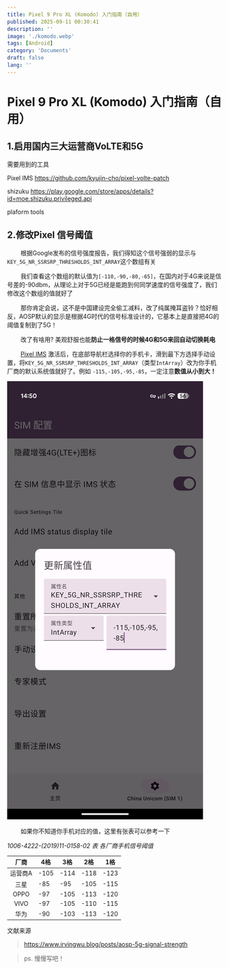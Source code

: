 ```yaml
---
title: Pixel 9 Pro XL (Komodo) 入门指南（自用）
published: 2025-09-11 00:30:41
description: ''
image: './komodo.webp'
tags: [Android]
category: 'Documents'
draft: false 
lang: ''
---
```


# Pixel 9 Pro XL (Komodo) 入门指南（自用）

## 1.启用国内三大运营商VoLTE和5G

需要用到的工具

Pixel IMS https://github.com/kyujin-cho/pixel-volte-patch

shizuku https://play.google.com/store/apps/details?id=moe.shizuku.privileged.api

plaform tools

## 2.修改Pixel 信号阈值

        根据Google发布的信号强度报告，我们得知这个信号强弱的显示与`KEY_5G_NR_SSRSRP_THRESHOLDS_INT_ARRAY`这个数组有关

        我们查看这个数组的默认值为`[-110,-90,-80,-65]`，在国内对于4G来说是信号差的-90dbm，从理论上对于5G已经是能跑到何同学速度的信号强度了，我们修改这个数组的值就好了

        那你肯定会说，这不是中国建设完全偷工减料，改了纯属掩耳盗铃？恰好相反，AOSP默认的显示是根据4G时代的信号标准设计的，它基本上是直接把4G的阈值复制到了5G！

        改了有啥用? 美观舒服也能**防止一格信号的时候4G和5G来回自动切换耗电**

        [Pixel IMS](https://github.com/kyujin-cho/pixel-volte-patch) 激活后，在底部导航栏选择你的手机卡，滑到最下方选择手动设置，将`KEY_5G_NR_SSRSRP_THRESHOLDS_INT_ARRAY`（类型`IntArray`）改为你手机厂商的默认系统值就好了。例如 `-115,-105,-95,-85`，一定注意**数值从小到大！** 

![三星](./pixel-ims.png)

        如果你不知道你手机对应的值，这里有张表可以参考一下

*1006-4222-(2019)11-0158-02 表 各厂商手机信号阈值*

| 厂商   | 4格   | 3格   | 2格   | 1格   |
|:----:| ---- | ---- | ---- | ---- |
| 运营商A | -105 | -114 | -118 | -123 |
| 三星   | -85  | -95  | -105 | -115 |
| OPPO | -97  | -105 | -113 | -120 |
| VIVO | -97  | -105 | -110 | -115 |
| 华为   | -90  | -103 | -113 | -120 |

文献来源

> https://www.irvingwu.blog/posts/aosp-5g-signal-strength

> ps. 慢慢写吧！
